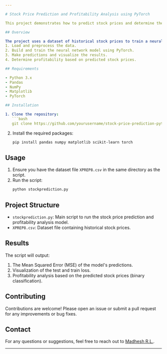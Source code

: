 ```yaml
---

# Stock Price Prediction and Profitability Analysis using PyTorch

This project demonstrates how to predict stock prices and determine their profitability using a neural network model implemented in PyTorch. The model is trained on historical stock price data and is used to predict future stock prices and assess profitability.

## Overview

The project uses a dataset of historical stock prices to train a neural network model to predict future prices and determine if the investment would be profitable. It involves the following steps:
1. Load and preprocess the data.
2. Build and train the neural network model using PyTorch.
3. Make predictions and visualize the results.
4. Determine profitability based on predicted stock prices.

## Requirements

- Python 3.x
- Pandas
- NumPy
- Matplotlib
- PyTorch

## Installation

1. Clone the repository:
   ```bash
   git clone https://github.com/yourusername/stock-price-prediction-pytorch.git
   ```
2. Install the required packages:
   ```bash
   pip install pandas numpy matplotlib scikit-learn torch
   ```

## Usage

1. Ensure you have the dataset file `XPREP8.csv` in the same directory as the script.
2. Run the script:
   ```bash
   python stockprediction.py
   ```

## Project Structure

- `stockprediction.py`: Main script to run the stock price prediction and profitability analysis model.
- `XPREP8.csv`: Dataset file containing historical stock prices.

## Results

The script will output:
1. The Mean Squared Error (MSE) of the model's predictions.
2. Visualization of the test and train loss.
3. Profitability analysis based on the predicted stock prices (binary classification).

## Contributing

Contributions are welcome! Please open an issue or submit a pull request for any improvements or bug fixes.

## Contact

For any questions or suggestions, feel free to reach out to [Madhesh R.L.](mailto:madheshlogan@gmail.com).

---
```

